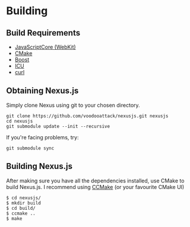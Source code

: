 # Building

## Build Requirements

* [JavaScriptCore (WebKit)](https://webkit.org/)
* [CMake](https://cmake.org)
* [Boost](http://www.boost.org)
* [ICU](http://site.icu-project.org/)
* [curl](https://curl.haxx.se/libcurl/)

## Obtaining Nexus.js

Simply clone Nexus using git to your chosen directory.

```
git clone https://github.com/voodooattack/nexusjs.git nexusjs
cd nexusjs 
git submodule update --init --recursive
```

If you're facing problems, try:

```
git submodule sync
```

## Building Nexus.js

After making sure you have all the dependencies installed, use CMake to build Nexus.js. I recommend using [CCMake](https://cmake.org/cmake/help/v3.0/manual/ccmake.1.html) (or your favourite CMake UI)
```
$ cd nexusjs/
$ mkdir build
$ cd build/
$ ccmake ..
$ make
```
